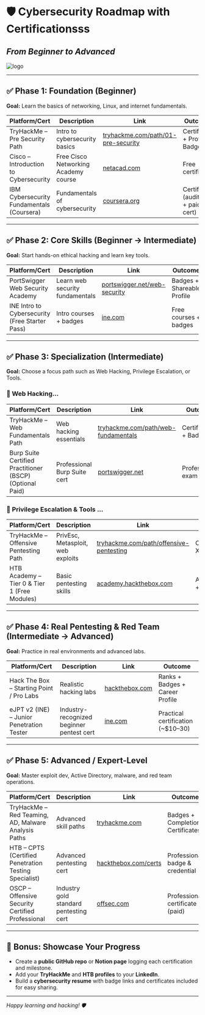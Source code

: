 # 🛡️ Cybersecurity Roadmap with Certificationsss
*From Beginner to Advanced*
---------------------

![logo](https://raw.githubusercontent.com/abhigyan31/Cybersecurity-Roadmap-with-Certifications-Beginner-to-Advanced/main/course.png)

---------------------

## ✅ Phase 1: Foundation (Beginner)  
**Goal:** Learn the basics of networking, Linux, and internet fundamentals.

| Platform/Cert                              | Description                           | Link                                                                                   | Outcome                    |
|-------------------------------------------|-------------------------------------|----------------------------------------------------------------------------------------|----------------------------|
| TryHackMe – Pre Security Path              | Intro to cybersecurity basics       | [tryhackme.com/path/01-pre-security](https://tryhackme.com/path/outline/presecurity)       | Certificate + Profile Badge |
| Cisco – Introduction to Cybersecurity      | Free Cisco Networking Academy course | [netacad.com](https://www.netacad.com/courses/cybersecurity/introduction-cybersecurity) | Free certificate            |
| IBM Cybersecurity Fundamentals (Coursera) | Fundamentals of cybersecurity        | [coursera.org](https://www.coursera.org/learn/ibm-cybersecurity-fundamentals)           | Certificate (audit free + paid cert) |

---

## ✅ Phase 2: Core Skills (Beginner → Intermediate)  
**Goal:** Start hands-on ethical hacking and learn key tools.

| Platform/Cert                              | Description                    | Link                                                                             | Outcome                      |
|-------------------------------------------|--------------------------------|----------------------------------------------------------------------------------|------------------------------|
| PortSwigger Web Security Academy           | Learn web security fundamentals | [portswigger.net/web-security](https://portswigger.net/web-security)             | Badges + Shareable Profile   |
| INE Intro to Cybersecurity (Free Starter Pass) | Intro courses + badges         | [ine.com](https://ine.com)                                                       | Free courses + badges        |

---

## ✅ Phase 3: Specialization (Intermediate)  
**Goal:** Choose a focus path such as Web Hacking, Privilege Escalation, or Tools.

### 🧩 Web Hacking... 

| Platform/Cert                              | Description               | Link                                                         | Outcome                 |
|-------------------------------------------|---------------------------|--------------------------------------------------------------|-------------------------|
| TryHackMe – Web Fundamentals Path         | Web hacking essentials     | [tryhackme.com/path/web-fundamentals](https://tryhackme.com/path/outline/web) | Certificate + Badge     |
| Burp Suite Certified Practitioner (BSCP) (Optional Paid) | Professional Burp Suite cert | [portswigger.net](https://portswigger.net/bscp)              | Professional exam       |

### 🧩 Privilege Escalation & Tools  ...

| Platform/Cert                              | Description                 | Link                                                                 | Outcome                      |
|-------------------------------------------|-----------------------------|----------------------------------------------------------------------|------------------------------|
| TryHackMe – Offensive Pentesting Path     | PrivEsc, Metasploit, web exploits | [tryhackme.com/path/offensive-pentesting](https://tryhackme.com/path/offensive-pentesting) | Certificate + XP + Badge      |
| HTB Academy – Tier 0 & Tier 1 (Free Modules) | Basic pentesting skills       | [academy.hackthebox.com](https://academy.hackthebox.com)              | Achievements + Profile XP     |

---

## ✅ Phase 4: Real Pentesting & Red Team (Intermediate → Advanced)  
**Goal:** Practice in real environments and advanced labs.

| Platform/Cert                              | Description                 | Link                                                       | Outcome                     |
|-------------------------------------------|-----------------------------|------------------------------------------------------------|-----------------------------|
| Hack The Box – Starting Point / Pro Labs  | Realistic hacking labs       | [hackthebox.com](https://hackthebox.com)                   | Ranks + Badges + Career Profile |
| eJPT v2 (INE) – Junior Penetration Tester | Industry-recognized beginner pentest cert | [ine.com](https://ine.com)                                  | Practical certification (~$10–30) |

---

## ✅ Phase 5: Advanced / Expert-Level  
**Goal:** Master exploit dev, Active Directory, malware, and red team operations.

| Platform/Cert                              | Description                 | Link                                                                 | Outcome                      |
|-------------------------------------------|-----------------------------|----------------------------------------------------------------------|------------------------------|
| TryHackMe – Red Teaming, AD, Malware Analysis Paths | Advanced skill paths        | [tryhackme.com](https://tryhackme.com)                              | Badges + Completion Certificates |
| HTB – CPTS (Certified Penetration Testing Specialist) | Advanced pentesting cert    | [hackthebox.com/certs](https://www.hackthebox.com/certificates)     | Professional badge & credential |
| OSCP – Offensive Security Certified Professional | Industry gold standard pentesting cert | [offsec.com](https://www.offsec.com)                                | Professional certificate (paid) |

---

## 🚀 Bonus: Showcase Your Progress  
- Create a **public GitHub repo** or **Notion page** logging each certification and milestone.  
- Add your **TryHackMe** and **HTB profiles** to your **LinkedIn**.  
- Build a **cybersecurity resume** with badge links and certificates included for easy sharing.  

---

*Happy learning and hacking! 🛡️*  
